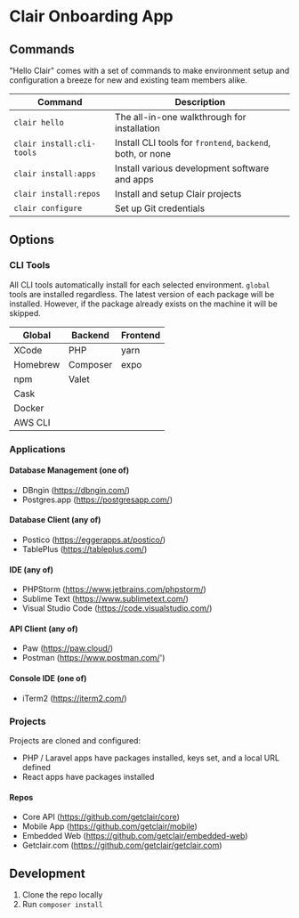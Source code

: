 # Clair Onboarding App

## Commands

"Hello Clair" comes with a set of commands to make environment setup and configuration a breeze for new and existing team members alike.

Command | Description
------- | -------------
`clair hello` | The all-in-one walkthrough for installation
`clair install:cli-tools` | Install CLI tools for `frontend`, `backend`, both, or none
`clair install:apps` | Install various development software and apps
`clair install:repos` | Install and setup Clair projects
`clair configure` | Set up Git credentials

## Options

### CLI Tools

All CLI tools automatically install for each selected environment. `global` tools are installed regardless. The latest version of each package will be installed. However, if the package already exists on the machine it will be skipped.

Global | Backend | Frontend
------ | ------- | --------
XCode | PHP | yarn
Homebrew | Composer | expo
npm | Valet | 
Cask | | 
Docker | | 
AWS CLI | | 

### Applications

#### Database Management (one of)

- DBngin (https://dbngin.com/)
- Postgres.app (https://postgresapp.com/)

#### Database Client (any of)

- Postico (https://eggerapps.at/postico/)
- TablePlus (https://tableplus.com/)

#### IDE (any of)

- PHPStorm (https://www.jetbrains.com/phpstorm/)
- Sublime Text (https://www.sublimetext.com/)
- Visual Studio Code (https://code.visualstudio.com/)

#### API Client (any of)

- Paw (https://paw.cloud/)
- Postman (https://www.postman.com/')

#### Console IDE (one of)

- iTerm2 (https://iterm2.com/)

### Projects

Projects are cloned and configured:

- PHP / Laravel apps have packages installed, keys set, and a local URL defined
- React apps have packages installed

#### Repos
- Core API (https://github.com/getclair/core)
- Mobile App (https://github.com/getclair/mobile)
- Embedded Web (https://github.com/getclair/embedded-web)
- Getclair.com (https://github.com/getclair/getclair.com)


## Development

1. Clone the repo locally
2. Run `composer install`

